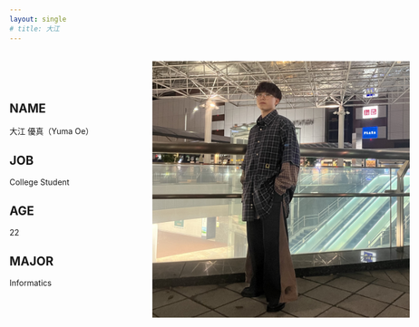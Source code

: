 ```yaml
---
layout: single
# title: 大江 
---
```


<!-- # 大江 優真（Yuma Oe）

![profile](./assets/img/profile_main.jpg)

## JOB
College Student

## AGE
22

## MAJOR
Informatics -->

<div class="profile-container">
  <div class="profile-text">
    <h2>NAME</h2>
    <p>大江 優真（Yuma Oe）</p>
    <h2>JOB</h2>
    <p>College Student</p>
    <h2>AGE</h2>
    <p>22</p>
    <h2>MAJOR</h2>
    <p>Informatics</p>
    <!-- 他の情報もここに追加 -->
  </div>
  <div class="profile-image">
    <img src="./assets/img/profile_main.jpg" alt="プロフィール写真" />
  </div>
</div>
<style>
    .profile-container {
  display: flex;
  flex-wrap: wrap;
  justify-content: space-between;
  align-items: center;
  margin-top: 2rem;
}

    .profile-text {
    flex-basis: 50%;
    padding-right: 2rem;
    }

    .profile-image {
    flex-basis: 50%;
    text-align: right;
    }

    .profile-image img {
    max-width: 180%;
    height: auto;
    <!-- border-radius: 10px; /* 写真の角を丸める場合 */ -->
    }

    @media (max-width: 768px) {
    .profile-container {
        flex-direction: column;
    }

    .profile-image {
        text-align: center;
        margin-top: 1.5rem;
    }

    .profile-text {
        padding-right: 0;
    }
}

</style>